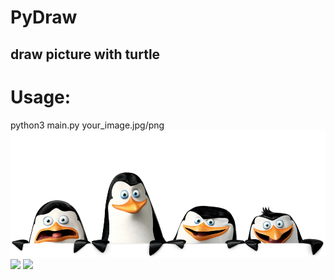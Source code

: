 # PyDraw
## draw picture with turtle
# Usage:
python3 main.py your_image.jpg/png
![](https://github.com/nnocturnnn/PyDraw/blob/master/madagascar_penguins_PNG89.png)
![](https://github.com/nnocturnnn/PyDraw/blob/master/Nov-25-2020%2020-39-15.gif)
![](https://github.com/nnocturnnn/PyDraw/blob/master/Nov-25-2020%2020-38-35.gif)
